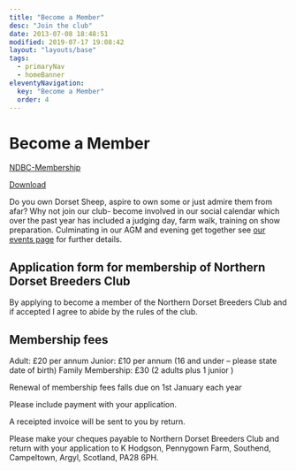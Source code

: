 ```yaml
---
title: "Become a Member"
desc: "Join the club"
date: 2013-07-08 18:48:51
modified: 2019-07-17 19:08:42
layout: "layouts/base"
tags:
  - primaryNav
  - homeBanner
eleventyNavigation:
  key: "Become a Member"
  order: 4
---
```


# Become a Member

[NDBC-Membership](/uploads/NDBC-Membership.pdf)

[Download](/uploads/NDBC-Membership.pdf)

Do you own Dorset Sheep, aspire to own some or just admire them from afar?
Why not join our club- become involved in our social calendar which over the past year has included a judging day, farm walk, training on show preparation. Culminating in our AGM and evening get together see [our events page](https://northerndorsetbreedersclub.local/events/ "Events") for further details.

## Application form for membership of Northern Dorset Breeders Club

By applying to become a member of the Northern Dorset Breeders Club and if accepted I agree to abide by the rules of the club.

## Membership fees

Adult: £20 per annum
Junior: £10 per annum (16 and under – please state date of birth)
Family Membership: £30 (2 adults plus 1 junior )

Renewal of membership fees falls due on 1st January each year

Please include payment with your application.

A receipted invoice will be sent to you by return.

Please make your cheques payable to Northern Dorset Breeders Club and return with your application to K Hodgson, Pennygown Farm, Southend, Campeltown, Argyl, Scotland, PA28 6PH.
